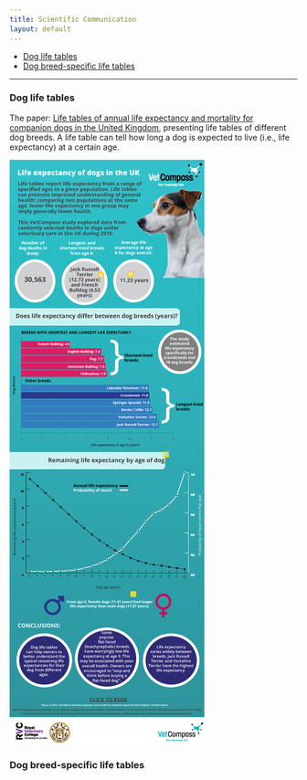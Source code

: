 ```yaml
---
title: Scientific Communication 
layout: default
---
```


* [Dog life tables](#dog-life-table)
* [Dog breed-specific life tables](#Dog-breed-specific-life-tables)
<hr>

### Dog life tables
The paper: <span><a href="[https://doi.org/10.1038/s41598-022-10341-6](https://www.nature.com/articles/s41598-022-10341-6)" target="_blank" rel="noopener noreferrer"> Life tables of annual life expectancy and mortality for companion dogs in the United Kingdom</a></span>, presenting life tables of different dog breeds. A life table can tell how long a dog is expected to live (i.e., life expectancy) at a certain age. 

![Infographic](infographic.png)

### Dog breed-specific life tables
